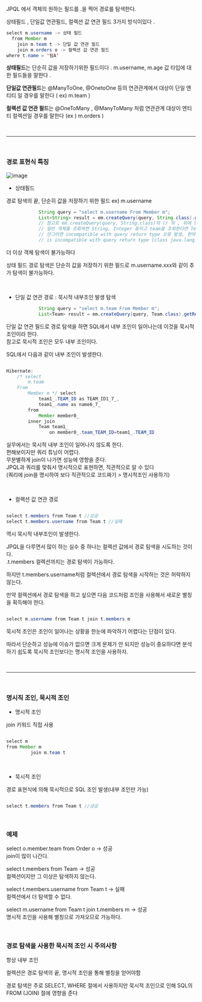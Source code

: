 JPQL 에서 객체의 원하는 필드를 .을 찍어  경로를 탐색한다. 

상태필드 ,  단일값 연관필드,  컬렉션 값 연관 필드  3가지 방식이있다 . 

```java
select m.username -> 상태 필드 
  from Member m 
    join m.team t -> 단일 값 연관 필드 
    join m.orders o -> 컬렉션 값 연관 필드 
where t.name = '팀A'


```


**상태필드**는 단순히 값을 저장하기위한 필드이다 . m.username, m.age 값 타입에 대한 필드들을 말한다 . 


**단일값 연관필드**는 @ManyToOne, @OnetoOne 등의 연관관계에서 대상이 단일 엔티티 일 경우를 말한다 ( ex) m.team )
 

**컬렉션 값 연관 필드**는 @OneToMany , @ManyToMany 처럼 연관관계 대상이 엔티티 컬렉션일 경우를 말한다  (ex ) m.orders )

<br/>

---

<br/>

### 경로 표현식 특징

![image](https://user-images.githubusercontent.com/78454649/154632748-9c07e805-9beb-4cda-83ca-5eb121812ed3.png)


* 상태필드 

경로 탐색의 끝, 단순히 값을 저장하기 위한 필드 ex) m.username

```java
            String query = "select m.username From Member m";
            List<String> result = em.createQuery(query, String.class).getResultList();
            // 참고로 em.createQuery(query, String.class)의 () 의 , 뒤에 반환값은 query에서 무엇을 select 하는지에 따라 달라진다
            // 일반 객체를 조회하면 String, Integer 등이고 team을 조회한다면 Team을 명시해줘야 한다
            // 안그러면 incompatible with query return type 오류 발생, 한마디로 리턴타입이 잘못되었다는 뜻
            // is incompatible with query return type [class java.lang.Integer] 여기서 뒤에 Integer인지 String인지 Team인지 등을 알려준다
```

더 이상 객체 탐색이 불가능하다 

상태 필드 경로 탐색은 단순히 값을 저장하기 위한 필드로 m.username.xxx와 같이 추가 탐색이 불가능하다. 

<br/>


* 단일 값 연관 경로 : 묵시적 내부조인 발생 탐색 

```java
            String query = "select m.team From Member m";
            List<Team> result = em.createQuery(query, Team.class).getResultList();

```

단일 값 연관 필드로 경로 탐색을 하면 SQL에서 내부 조인이 일어나는데 이것을 묵시적 조인이라 한다. <br/>
참고로 묵시적 조인은 모두 내부 조인이다.

SQL에서 다음과 같이 내부 조인이 발생한다.

```java

Hibernate: 
    /* select
        m.team 
    From
        Member m */ select
            team1_.TEAM_ID as TEAM_ID1_7_,
            team1_.name as name6_7_ 
        from
            Member member0_ 
        inner join
            Team team1_ 
                on member0_.team_TEAM_ID=team1_.TEAM_ID

```
실무에서는 묵시적 내부 조인이 일어나지 않도록 한다. <br/>
편해보이지만 쿼리 튜닝이 어렵다. <br/>
무분별하게 join이 나가면 성능에 영향을 준다. <br/>
JPQL과 쿼리를 맞춰서 명시적으로 표현하면, 직관적으로 알 수 있다 <br/>
(쿼리에 join을 명시하여 보다 직관적으로 코드짜기 > 명시적조인 사용하기)

<br/>

* 컬랙션 값 연관 경로 



```java

select t.members from Team t //성공
select t.members.username from Team t //실패

```
역시 묵시적 내부조인이 발생한다.

JPQL을 다루면서 많이 하는 실수 중 하나는 컬렉션 값에서 경로 탐색을 시도하는 것이다. <br/>
.t.members 컬렉션까지는 경로 탐색이 가능하다. 

하지만 t.members.username처럼 컬렉션에서 경로 탐색을 시작하는 것은 허락하지 않는다. 

만약 컬렉션에서 경로 탐색을 하고 싶으면 다음 코드처럼 조인을 사용해서 새로운 별칭을 획득해야 한다.

```java

select m.username from Team t join t.members m

```

묵시적 조인은 조인이 일어나는 상황을 한눈에 파악하기 어렵다는 단점이 있다. 

따라서 단순하고 성능에 이슈가 없으면 크게 문제가 안 되지만 성능이 중요하다면 분석하기 쉽도록 묵시적 조인보다는 명시적 조인을 사용하자.

<br/>

---

<br/>

### 명시직 조인, 묵시적 조인

* 명시적 조인

join 키워드 직접 사용

```java

select m
from Member m
         join m.team t

```

<br/>

* 묵시적 조인

경로 표현식에 의해 묵시적으로 SQL 조인 발생(내부 조인만 가능) 

```java

select t.members from Team t //성공

```

<br/>

### 예제

 select o.member.team from Order o -> 성공 <br/>
 join이 많이 나간다.
 
 select t.members from Team -> 성공 <br/>
 컬렉션이지만 그 이상은 탐색하지 않는다.
 
 select t.members.username from Team t -> 실패 <br/>
 컬렉션에서 더 탐색할 수 없다.
 
 select m.username from Team t join t.members m -> 성공 <br/>
 명시적 조인을 사용해 별칭으로 가져오므로 가능하다.
 
<br/>

### 경로 탐색을 사용한 묵시적 조인 시 주의사항

항상 내부 조인

컬렉션은 경로 탐색의 끝, 명시적 조인을 통해 별칭을 얻어야함

경로 탐색은 주로 SELECT, WHERE 절에서 사용하지만 묵시적 조인으로 인해 SQL의 FROM (JOIN) 절에 영향을 준다

